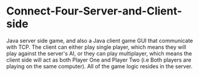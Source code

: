 Connect-Four-Server-and-Client-side
===================================

Java server side game, and also a Java client game GUI that communicate with TCP. The client can either play single player, which means they will play against the server's AI, or they can play multiplayer, which means the client side will act as both Player One and Player Two (i.e Both players are playing on the same computer). All of the game logic resides in the server. 
